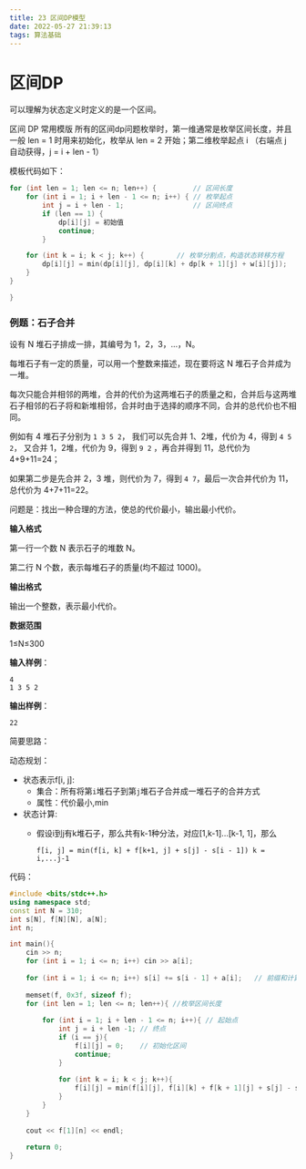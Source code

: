 ```yaml
---
title: 23 区间DP模型
date: 2022-05-27 21:39:13
tags: 算法基础
---
```




# 区间DP

可以理解为状态定义时定义的是一个区间。

区间 DP 常用模版
所有的区间dp问题枚举时，第一维通常是枚举区间长度，并且一般 len = 1 时用来初始化，枚举从 len = 2 开始；第二维枚举起点 i （右端点 j 自动获得，j = i + len - 1）

模板代码如下：

```c++
for (int len = 1; len <= n; len++) {         // 区间长度
    for (int i = 1; i + len - 1 <= n; i++) { // 枚举起点
        int j = i + len - 1;                 // 区间终点
        if (len == 1) {
            dp[i][j] = 初始值
            continue;
		}

	for (int k = i; k < j; k++) {        // 枚举分割点，构造状态转移方程
		dp[i][j] = min(dp[i][j], dp[i][k] + dp[k + 1][j] + w[i][j]);
	}
}

}
```

### 例题：石子合并

设有 N 堆石子排成一排，其编号为 1，2，3，…，N。

每堆石子有一定的质量，可以用一个整数来描述，现在要将这 N 堆石子合并成为一堆。

每次只能合并相邻的两堆，合并的代价为这两堆石子的质量之和，合并后与这两堆石子相邻的石子将和新堆相邻，合并时由于选择的顺序不同，合并的总代价也不相同。

例如有 4 堆石子分别为 `1 3 5 2`， 我们可以先合并 1、2堆，代价为 4，得到 `4 5 2`， 又合并 1，2堆，代价为 9，得到 `9 2` ，再合并得到 11，总代价为 4+9+11=24；

如果第二步是先合并 2，3 堆，则代价为 7，得到 `4 7`，最后一次合并代价为 11，总代价为 4+7+11=22。

问题是：找出一种合理的方法，使总的代价最小，输出最小代价。

**输入格式**

第一行一个数 N 表示石子的堆数 N。

第二行 N 个数，表示每堆石子的质量(均不超过 1000)。

**输出格式**

输出一个整数，表示最小代价。

**数据范围**

1≤N≤300

**输入样例**：

```
4
1 3 5 2
```

**输出样例**：

```
22
```

简要思路：

动态规划：

- 状态表示f[i, j]:
  - 集合：所有将第`i`堆石子到第`j`堆石子合并成一堆石子的合并方式
  - 属性：代价最小,min
- 状态计算:
  - 假设i到j有k堆石子，那么共有k-1种分法，对应[1,k-1]...[k-1, 1]，那么
  
    ```
    f[i, j] = min(f[i, k] + f[k+1, j] + s[j] - s[i - 1]) k = i,...j-1
    ```
  
    

代码：

```c++
#include <bits/stdc++.h>
using namespace std;
const int N = 310;
int s[N], f[N][N], a[N];
int n;

int main(){
    cin >> n;
    for (int i = 1; i <= n; i++) cin >> a[i];
    
    for (int i = 1; i <= n; i++) s[i] += s[i - 1] + a[i];	// 前缀和计算区间值
    
    memset(f, 0x3f, sizeof f);
    for (int len = 1; len <= n; len++){	//枚举区间长度
        
        for (int i = 1; i + len - 1 <= n; i++){	// 起始点
            int j = i + len -1;	// 终点
            if (i == j){
                f[i][j] = 0;	// 初始化区间
                continue;
            }
            
            for (int k = i; k < j; k++){
                f[i][j] = min(f[i][j], f[i][k] + f[k + 1][j] + s[j] - s[i - 1]);
            }
        }
    }
    
    cout << f[1][n] << endl;
    
    return 0;
}
```

